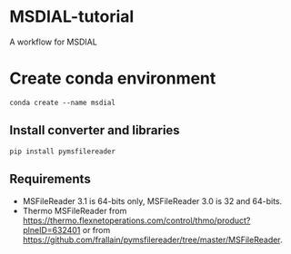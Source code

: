 # MSDIAL-tutorial
A workflow for MSDIAL

# Create conda environment
```
conda create --name msdial
```

## Install converter and libraries

```
pip install pymsfilereader
```
## Requirements

* MSFileReader 3.1 is 64-bits only, MSFileReader 3.0 is 32 and 64-bits.
* Thermo MSFileReader from https://thermo.flexnetoperations.com/control/thmo/product?plneID=632401 or from https://github.com/frallain/pymsfilereader/tree/master/MSFileReader.
